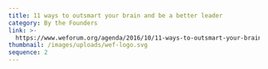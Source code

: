 ```yaml
---
title: 11 ways to outsmart your brain and be a better leader
category: By the Founders
link: >-
  https://www.weforum.org/agenda/2016/10/11-ways-to-outsmart-your-brain-and-be-a-better-leader
thumbnail: /images/uploads/wef-logo.svg
sequence: 2
---
```


